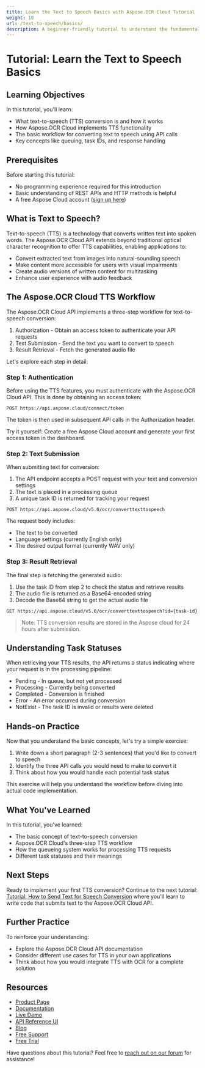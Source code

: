 ```yaml
---
title: Learn the Text to Speech Basics with Aspose.OCR Cloud Tutorial
weight: 10
url: /text-to-speech/basics/
description: A beginner-friendly tutorial to understand the fundamental concepts of text-to-speech conversion using Aspose.OCR Cloud API.
---
```


# Tutorial: Learn the Text to Speech Basics

## Learning Objectives

In this tutorial, you'll learn:
- What text-to-speech (TTS) conversion is and how it works
- How Aspose.OCR Cloud implements TTS functionality
- The basic workflow for converting text to speech using API calls
- Key concepts like queuing, task IDs, and response handling

## Prerequisites

Before starting this tutorial:
- No programming experience required for this introduction
- Basic understanding of REST APIs and HTTP methods is helpful
- A free Aspose Cloud account ([sign up here](https://dashboard.aspose.cloud/#/apps))

## What is Text to Speech?

Text-to-speech (TTS) is a technology that converts written text into spoken words. The Aspose.OCR Cloud API extends beyond traditional optical character recognition to offer TTS capabilities, enabling applications to:

- Convert extracted text from images into natural-sounding speech
- Make content more accessible for users with visual impairments
- Create audio versions of written content for multitasking
- Enhance user experience with audio feedback

## The Aspose.OCR Cloud TTS Workflow

The Aspose.OCR Cloud API implements a three-step workflow for text-to-speech conversion:

1. Authorization - Obtain an access token to authenticate your API requests
2. Text Submission - Send the text you want to convert to speech
3. Result Retrieval - Fetch the generated audio file

Let's explore each step in detail:

### Step 1: Authentication

Before using the TTS features, you must authenticate with the Aspose.OCR Cloud API. This is done by obtaining an access token:

```
POST https://api.aspose.cloud/connect/token
```

The token is then used in subsequent API calls in the Authorization header.

Try it yourself: Create a free Aspose Cloud account and generate your first access token in the dashboard.

### Step 2: Text Submission

When submitting text for conversion:

1. The API endpoint accepts a POST request with your text and conversion settings
2. The text is placed in a processing queue
3. A unique task ID is returned for tracking your request

```
POST https://api.aspose.cloud/v5.0/ocr/converttexttospeech
```

The request body includes:
- The text to be converted
- Language settings (currently English only)
- The desired output format (currently WAV only)

### Step 3: Result Retrieval

The final step is fetching the generated audio:

1. Use the task ID from step 2 to check the status and retrieve results
2. The audio file is returned as a Base64-encoded string
3. Decode the Base64 string to get the actual audio file

```
GET https://api.aspose.cloud/v5.0/ocr/converttexttospeech?id={task-id}
```

> Note: TTS conversion results are stored in the Aspose cloud for 24 hours after submission.

## Understanding Task Statuses

When retrieving your TTS results, the API returns a status indicating where your request is in the processing pipeline:

- Pending - In queue, but not yet processed
- Processing - Currently being converted
- Completed - Conversion is finished
- Error - An error occurred during conversion
- NotExist - The task ID is invalid or results were deleted

## Hands-on Practice

Now that you understand the basic concepts, let's try a simple exercise:

1. Write down a short paragraph (2-3 sentences) that you'd like to convert to speech
2. Identify the three API calls you would need to make to convert it
3. Think about how you would handle each potential task status

This exercise will help you understand the workflow before diving into actual code implementation.

## What You've Learned

In this tutorial, you've learned:
- The basic concept of text-to-speech conversion
- Aspose.OCR Cloud's three-step TTS workflow
- How the queueing system works for processing TTS requests
- Different task statuses and their meanings

## Next Steps

Ready to implement your first TTS conversion? Continue to the next tutorial: [Tutorial: How to Send Text for Speech Conversion](/text-to-speech/send-text/) where you'll learn to write code that submits text to the Aspose.OCR Cloud API.

## Further Practice

To reinforce your understanding:
- Explore the Aspose.OCR Cloud API documentation
- Consider different use cases for TTS in your own applications
- Think about how you would integrate TTS with OCR for a complete solution

## Resources

- [Product Page](https://products.aspose.cloud/ocr/)
- [Documentation](https://docs.aspose.cloud/ocr/)
- [Live Demo](https://products.aspose.app/ocr/family)
- [API Reference UI](https://reference.aspose.cloud/ocr/)
- [Blog](https://blog.aspose.cloud/category/ocr/)
- [Free Support](https://forum.aspose.cloud/c/ocr/12/)
- [Free Trial](https://dashboard.aspose.cloud/#/apps)

Have questions about this tutorial? Feel free to [reach out on our forum](https://forum.aspose.cloud/c/ocr/12/) for assistance!
